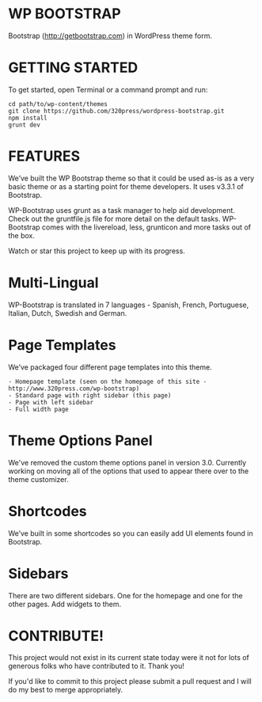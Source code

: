 WP BOOTSTRAP
===================

Bootstrap (http://getbootstrap.com) in WordPress theme form.

GETTING STARTED
===============

To get started, open Terminal or a command prompt and run:

	cd path/to/wp-content/themes
	git clone https://github.com/320press/wordpress-bootstrap.git
	npm install
	grunt dev

FEATURES
========

We’ve built the WP Bootstrap theme so that it could be used as-is as a very basic theme or as a starting point for theme developers. It uses v3.3.1 of Bootstrap.

WP-Bootstrap uses grunt as a task manager to help aid development. Check out the gruntfile.js file for more detail on the default tasks. WP-Bootstrap comes with the livereload, less, grunticon and more tasks out of the box. 

Watch or star this project to keep up with its progress.

Multi-Lingual
=============

WP-Bootstrap is translated in 7 languages - Spanish, French, Portuguese, Italian, Dutch, Swedish and German. 

Page Templates
==============

We’ve packaged four different page templates into this theme.

    - Homepage template (seen on the homepage of this site - http://www.320press.com/wp-bootstrap)
    - Standard page with right sidebar (this page)
    - Page with left sidebar
    - Full width page

Theme Options Panel
===================

We've removed the custom theme options panel in version 3.0. Currently working on moving all of the options that used to appear there over to the theme customizer. 

Shortcodes
==========

We’ve built in some shortcodes so you can easily add UI elements found in Bootstrap.

Sidebars
========

There are two different sidebars. One for the homepage and one for the other pages. Add widgets to them.

CONTRIBUTE!
===========

This project would not exist in its current state today were it not for lots of generous folks who have contributed to it. Thank you! 

If you'd like to commit to this project please submit a pull request and I will do my best to merge appropriately.
